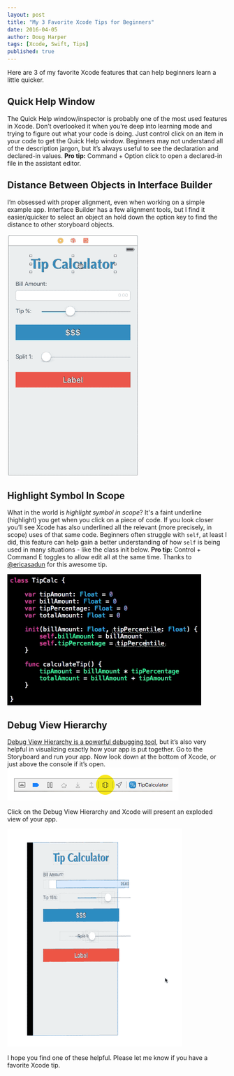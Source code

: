 ```yaml
---
layout: post
title: "My 3 Favorite Xcode Tips for Beginners"
date: 2016-04-05
author: Doug Harper
tags: [Xcode, Swift, Tips]
published: true
---
```


Here are 3 of my favorite Xcode features that can help beginners learn a little quicker. 

## Quick Help Window

The Quick Help window/inspector is probably one of the most used features in Xcode.  Don’t overlooked it when you’re deep into learning mode and trying to figure out what your code is doing.  Just control click on an item in your code to get the Quick Help window. Beginners may not understand all of the description jargon, but it’s always useful to see the declaration and declared-in values.  **Pro tip:** Command + Option click to open a declared-in file in the assistant editor.

## Distance Between Objects in Interface Builder

I’m obsessed with proper alignment, even when working on a simple example app.   Interface Builder has a few alignment tools, but I find it easier/quicker to select an object an hold down the option key to find the distance to other storyboard objects. 

![Find the distance between objects](/images/optionDistances.gif "Xcode Interface Builder distances")

## Highlight Symbol In Scope

What in the world is _highlight symbol in scope_? It's a faint underline (highlight) you get when you click on a piece of code.   If you look closer you’ll see Xcode has also underlined all the relevant (more precisely, in scope) uses of that same code.  Beginners often struggle with `self`, at least I did, this feature can help gain a better understanding of how `self` is being used in many situations - like the class init below.   **Pro tip:** Control + Command E toggles to allow edit all at the same time. Thanks to [@ericasadun](https://twitter.com/ericasadun "Erica Sadun twitter") for this awesome tip.  

![Highlight Symbol in Scope](/images/HighlightSymbolInScope.gif "Highlight In Scope gif")

## Debug View Hierarchy

[Debug View Hierarchy is a powerful debugging tool](https://www.raywenderlich.com/98356/view-debugging-in-xcode-6 "View Debugging in Xcode"), but it’s also very helpful in visualizing exactly how your app is put together.   Go to the Storyboard and run your app.  Now look down at the bottom of Xcode, or just above the console if it’s open.  
     ![Debug View Hierarchy Menu](/images/DebugViewHiearchy.png "Debug View Hierarchy Menu")

Click on the Debug View Hierarchy and Xcode will present an exploded view of your app.

![Debug View Hierarchy](/images/debugHierarchy.gif "Debug View Hierarchy gif")

I hope you find one of these helpful. Please let me know if you have a favorite Xcode tip.
